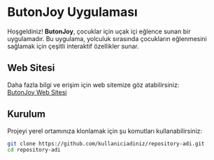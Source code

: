 # ButonJoy Uygulaması

Hoşgeldiniz! **ButonJoy**, çocuklar için uçak içi eğlence sunan bir uygulamadır. Bu uygulama, yolculuk sırasında çocukların eğlenmesini sağlamak için çeşitli interaktif özellikler sunar.

## Web Sitesi

Daha fazla bilgi ve erişim için web sitemize göz atabilirsiniz:  
[ButonJoy Web Sitesi](file:///C:/Users/Zeynep/Desktop/YMGK/ar-uygulamasi.html#)

## Kurulum

Projeyi yerel ortamınıza klonlamak için şu komutları kullanabilirsiniz:

```bash
git clone https://github.com/kullaniciadiniz/repository-adi.git
cd repository-adi
